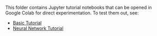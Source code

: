 This folder contains Jupyter tutorial notebooks that can be opened in
Google Colab for direct experimentation. To test them out, see:

- [Basic Tutorial](basic_tutorial.ipynb)
- [Neural Network Tutorial](basic_nn_tutorial.ipynb)
